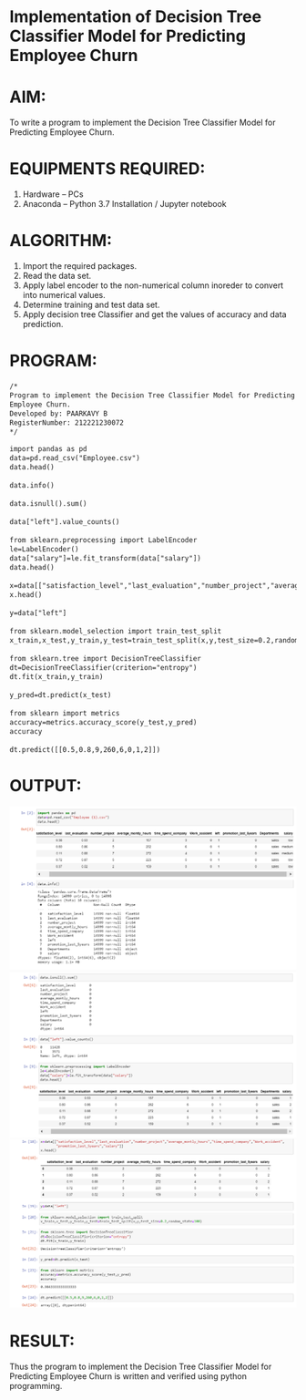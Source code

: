 # Implementation of Decision Tree Classifier Model for Predicting Employee Churn
# AIM:
To write a program to implement the Decision Tree Classifier Model for Predicting Employee Churn.
# EQUIPMENTS REQUIRED:
1. Hardware – PCs
2. Anaconda – Python 3.7 Installation / Jupyter notebook
# ALGORITHM:
1. Import the required packages.
2. Read the data set.
3. Apply label encoder to the non-numerical column inoreder to convert into numerical values.
4. Determine training and test data set.
5. Apply decision tree Classifier and get the values of accuracy and data prediction.
# PROGRAM:
```
/*
Program to implement the Decision Tree Classifier Model for Predicting Employee Churn.
Developed by: PAARKAVY B 
RegisterNumber: 212221230072
*/
```

```
import pandas as pd
data=pd.read_csv("Employee.csv")
data.head()

data.info()

data.isnull().sum()

data["left"].value_counts()

from sklearn.preprocessing import LabelEncoder
le=LabelEncoder()
data["salary"]=le.fit_transform(data["salary"])
data.head()

x=data[["satisfaction_level","last_evaluation","number_project","average_montly_hours","time_spend_company","Work_accident","promotion_last_5years","salary"]]
x.head()

y=data["left"]

from sklearn.model_selection import train_test_split
x_train,x_test,y_train,y_test=train_test_split(x,y,test_size=0.2,random_state=100)

from sklearn.tree import DecisionTreeClassifier
dt=DecisionTreeClassifier(criterion="entropy")
dt.fit(x_train,y_train)

y_pred=dt.predict(x_test)

from sklearn import metrics
accuracy=metrics.accuracy_score(y_test,y_pred)
accuracy

dt.predict([[0.5,0.8,9,260,6,0,1,2]])
```
# OUTPUT:
![output](op1.png)
![output](op2.png)
![output](op3.png)
# RESULT:
Thus the program to implement the  Decision Tree Classifier Model for Predicting Employee Churn is written and verified using python programming.
